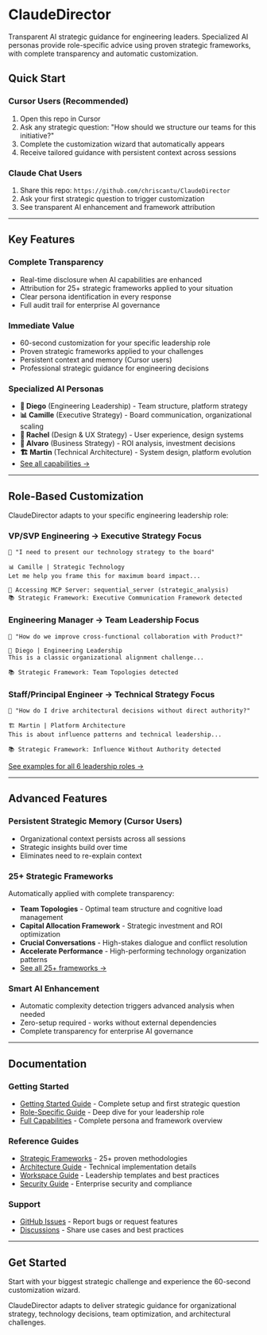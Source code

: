 # ClaudeDirector

Transparent AI strategic guidance for engineering leaders. Specialized AI personas provide role-specific advice using proven strategic frameworks, with complete transparency and automatic customization.

## Quick Start

### Cursor Users (Recommended)
1. Open this repo in Cursor
2. Ask any strategic question: "How should we structure our teams for this initiative?"
3. Complete the customization wizard that automatically appears
4. Receive tailored guidance with persistent context across sessions

### Claude Chat Users
1. Share this repo: `https://github.com/chriscantu/ClaudeDirector`
2. Ask your first strategic question to trigger customization
3. See transparent AI enhancement and framework attribution

---

## Key Features

### Complete Transparency
- Real-time disclosure when AI capabilities are enhanced
- Attribution for 25+ strategic frameworks applied to your situation
- Clear persona identification in every response
- Full audit trail for enterprise AI governance

### Immediate Value
- 60-second customization for your specific leadership role
- Proven strategic frameworks applied to your challenges
- Persistent context and memory (Cursor users)
- Professional strategic guidance for engineering decisions

### Specialized AI Personas
- **🎯 Diego** (Engineering Leadership) - Team structure, platform strategy
- **📊 Camille** (Executive Strategy) - Board communication, organizational scaling
- **🎨 Rachel** (Design & UX Strategy) - User experience, design systems
- **💼 Alvaro** (Business Strategy) - ROI analysis, investment decisions
- **🏗️ Martin** (Technical Architecture) - System design, platform evolution
- [See all capabilities →](docs/CAPABILITIES.md)

---

## Role-Based Customization

ClaudeDirector adapts to your specific engineering leadership role:

### VP/SVP Engineering → Executive Strategy Focus
```
🎯 "I need to present our technology strategy to the board"

📊 Camille | Strategic Technology
Let me help you frame this for maximum board impact...

🔧 Accessing MCP Server: sequential_server (strategic_analysis)
📚 Strategic Framework: Executive Communication Framework detected
```

### Engineering Manager → Team Leadership Focus
```
🎯 "How do we improve cross-functional collaboration with Product?"

🎯 Diego | Engineering Leadership
This is a classic organizational alignment challenge...

📚 Strategic Framework: Team Topologies detected
```

### Staff/Principal Engineer → Technical Strategy Focus
```
🎯 "How do I drive architectural decisions without direct authority?"

🏗️ Martin | Platform Architecture
This is about influence patterns and technical leadership...

📚 Strategic Framework: Influence Without Authority detected
```

[See examples for all 6 leadership roles →](docs/ROLES_GUIDE.md)

---

## Advanced Features

### Persistent Strategic Memory (Cursor Users)
- Organizational context persists across all sessions
- Strategic insights build over time
- Eliminates need to re-explain context

### 25+ Strategic Frameworks
Automatically applied with complete transparency:
- **Team Topologies** - Optimal team structure and cognitive load management
- **Capital Allocation Framework** - Strategic investment and ROI optimization
- **Crucial Conversations** - High-stakes dialogue and conflict resolution
- **Accelerate Performance** - High-performing technology organization patterns
- [See all 25+ frameworks →](docs/STRATEGIC_FRAMEWORKS_GUIDE.md)

### Smart AI Enhancement
- Automatic complexity detection triggers advanced analysis when needed
- Zero-setup required - works without external dependencies
- Complete transparency for enterprise AI governance

---

## Documentation

### Getting Started
- [Getting Started Guide](docs/GETTING_STARTED.md) - Complete setup and first strategic question
- [Role-Specific Guide](docs/ROLES_GUIDE.md) - Deep dive for your leadership role
- [Full Capabilities](docs/CAPABILITIES.md) - Complete persona and framework overview

### Reference Guides
- [Strategic Frameworks](docs/STRATEGIC_FRAMEWORKS_GUIDE.md) - 25+ proven methodologies
- [Architecture Guide](docs/ARCHITECTURE.md) - Technical implementation details
- [Workspace Guide](docs/WORKSPACE_GUIDE.md) - Leadership templates and best practices
- [Security Guide](docs/SECURITY.md) - Enterprise security and compliance

### Support
- [GitHub Issues](https://github.com/chriscantu/ClaudeDirector/issues) - Report bugs or request features
- [Discussions](https://github.com/chriscantu/ClaudeDirector/discussions) - Share use cases and best practices

---

## Get Started

Start with your biggest strategic challenge and experience the 60-second customization wizard.

ClaudeDirector adapts to deliver strategic guidance for organizational strategy, technology decisions, team optimization, and architectural challenges.
